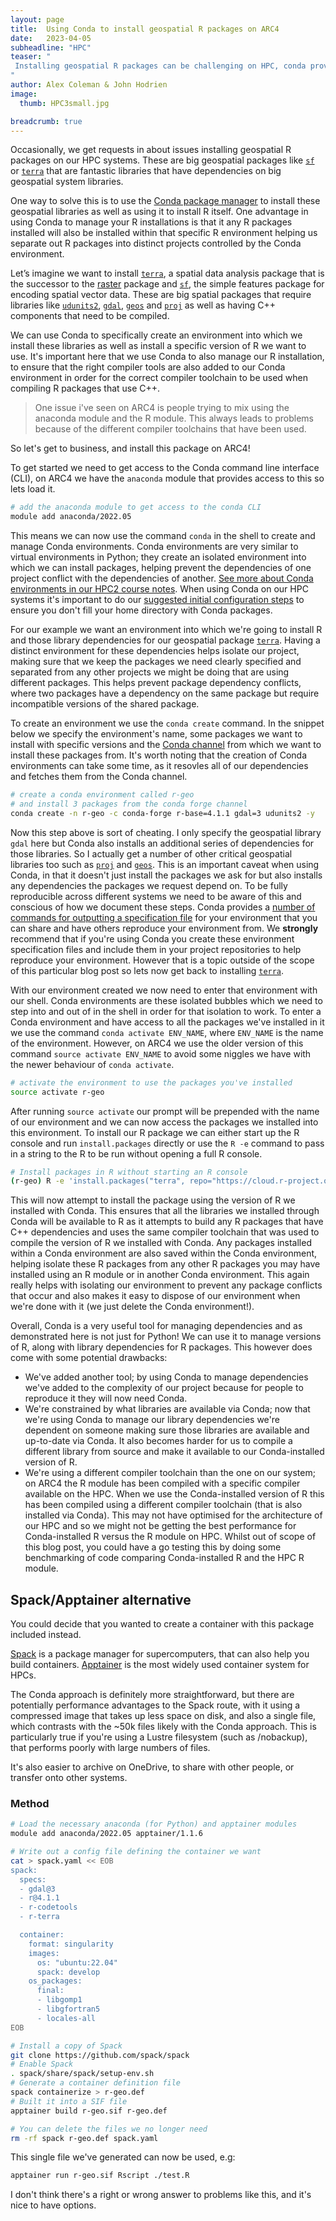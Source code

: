 ```yaml
---
layout: page
title:  Using Conda to install geospatial R packages on ARC4
date:   2023-04-05
subheadline: "HPC"
teaser: "
 Installing geospatial R packages can be challenging on HPC, conda provides on possible solution to this problem.
"
author: Alex Coleman & John Hodrien
image:
  thumb: HPC3small.jpg

breadcrumb: true
---
```


Occasionally, we get requests in about issues installing geospatial R packages
on our HPC systems. These are big geospatial packages like
[`sf`](https://cran.r-project.org/web/packages/sf/index.html) or
[`terra`](https://cran.r-project.org/web/packages/terra/index.html) that are
fantastic libraries that have dependencies on big geospatial system libraries. 


One way to solve this is to use the [Conda package
manager](https://docs.conda.io/en/latest/) to install these geospatial libraries
as well as using it to install R itself. One advantage in using Conda to manage
your R installations is that it any R packages installed will also be installed
within that specific R environment helping us separate out R packages into
distinct projects controlled by the Conda environment. 


Let’s imagine we want to install
[`terra`](https://cran.r-project.org/web/packages/terra/index.html), a spatial
data analysis package that is the successor to the
[raster](https://cran.r-project.org/web/packages/raster/index.html) package and
[`sf`](https://cran.r-project.org/web/packages/sf/index.html), the simple
features package for encoding spatial vector data. These are big spatial
packages that require libraries like
[`udunits2`](https://www.unidata.ucar.edu/software/udunits/),
[`gdal`](https://gdal.org/), [`geos`](https://libgeos.org/) and
[`proj`](https://proj.org/) as well as having C++ components that need to be
compiled. 


We can use Conda to specifically create an environment into which we install
these libraries as well as install a specific version of R we want to use.
It's important here that we use Conda to also manage our R installation, to
ensure that the right compiler tools are also added to our Conda environment in
order for the correct compiler toolchain to be used when compiling R packages
that use C++.


> One issue i've seen on ARC4 is people trying to mix using the anaconda module
> and the R module. This always leads to problems because of the different
> compiler toolchains that have been used.


So let's get to business, and install this package on ARC4!

To get started we need to get access to the Conda command line interface (CLI),
on ARC4 we have the `anaconda` module that provides access to this so lets load
it.

```bash
# add the anaconda module to get access to the conda CLI
module add anaconda/2022.05
```

This means we can now use the command `conda` in the shell to create and manage
Conda environments.
Conda environments are very similar to virtual environments in Python; they
create an isolated environment into which we can install packages, helping
prevent the dependencies of one project conflict with the dependencies of
another.  [See more about Conda environments in our HPC2 course
notes](https://arctraining.github.io/hpc2-software/course/conda.html#conda-environments).
When using Conda on our HPC systems it's important to do our [suggested initial
configuration
steps](https://arcdocs.leeds.ac.uk/software/compilers/anaconda.html#first-time-conda-setup)
to ensure you don't fill your home directory with Conda packages.


For our example we want an environment into which we're going to install R and
those library dependencies for our geospatial package
[`terra`](https://cran.r-project.org/web/packages/terra/index.html).
Having a distinct environment for these dependencies helps isolate our project,
making sure that we keep the packages we need clearly specified and separated
from any other projects we might be doing that are using different packages.
This helps prevent package dependency conflicts, where two packages have a
dependency on the same package but require incompatible versions of the shared
package.


To create an environment we use the `conda create` command. In the snippet below
we specify the environment's name, some packages we want to install with
specific versions and the [Conda
channel](https://docs.conda.io/projects/conda/en/stable/user-guide/concepts/channels.html)
from which we want to install these packages from.
It's worth noting that the creation of Conda environments can take some time, as
it resovles all of our dependencies and fetches them from the Conda channel.

```bash
# create a conda environment called r-geo
# and install 3 packages from the conda forge channel
conda create -n r-geo -c conda-forge r-base=4.1.1 gdal=3 udunits2 -y
```

Now this step above is sort of cheating. I only specify the geospatial library
`gdal` here but Conda also installs an additional series of dependencies for
those libraries.
So I actually get a number of other critical geospatial libraries too such as
[`proj`](https://proj.org/) and [`geos`](https://libgeos.org/).
This is an important caveat when using Conda, in that it doesn't just install
the packages we ask for but also installs any dependencies the packages we
request depend on.
To be fully reproducible across different systems we need to be aware of this
and conscious of how we document these steps.
Conda provides a [number of commands for outputting a specification
file](https://arctraining.github.io/hpc2-software/course/conda.html#sharing-conda-environments)
for your environment that you can share and have others reproduce your
environment from. 
We **strongly** recommend that if you're using Conda you create these
environment specification files and include them in your project repositories to
help reproduce your environment. 
However that is a topic outside of the scope of this particular blog post so
lets now get back to installing
[`terra`](https://cran.r-project.org/web/packages/terra/index.html).


With our environment created we now need to enter that environment with our shell. 
Conda environments are these isolated bubbles which we need to step into and out
of in the shell in order for that isolation to work.
To enter a Conda environment and have access to all the packages we've installed
in it we use the command `conda activate ENV_NAME`, where `ENV_NAME` is the name
of the environment. 
However, on ARC4 we use the older version of this command `source activate
ENV_NAME` to avoid some niggles we have with the newer behaviour of `conda
activate`.


```bash
# activate the environment to use the packages you've installed
source activate r-geo
```

After running `source activate` our prompt will be prepended with the name of
our environment and we can now access the packages we installed into this
environment.
To install our R package we can either start up the R console and run
`install.packages` directly or use the `R -e` command to pass in a string to the
R to be run without opening a full R console.

```bash
# Install packages in R without starting an R console
(r-geo) R -e 'install.packages("terra", repo="https://cloud.r-project.org/");' 
```

This will now attempt to install the package using the version of R we installed with Conda. 
This ensures that all the libraries we installed through Conda will be available
to R as it attempts to build any R packages that have C++ dependencies and uses
the same compiler toolchain that was used to compile the version of R we
installed with Conda.
Any packages installed within a Conda environment are also saved within the
Conda environment, helping isolate these R packages from any other R packages
you may have installed using an R module or in another Conda environment.
This again really helps with isolating our environment to prevent any package
conflicts that occur and also makes it easy to dispose of our environment when
we're done with it (we just delete the Conda environment!).

Overall, Conda is a very useful tool for managing dependencies and as
demonstrated here is not just for Python!
We can use it to manage versions of R, along with library dependencies for R
packages. 
This however does come with some potential drawbacks:
- We've added another tool; by using Conda to manage dependencies we've added to
  the complexity of our project because for people to reproduce it they will now
  need Conda.
- We're constrained by what libraries are available via Conda; now that we're
  using Conda to manage our library dependencies we're dependent on someone
  making sure those libraries are available and up-to-date via Conda. It also
  becomes harder for us to compile a different library from source and make it
  available to our Conda-installed version of R.
- We're using a different compiler toolchain than the one on our system; on ARC4
  the R module has been compiled with a specific compiler available on the HPC.
  When we use the Conda-installed version of R this has been compiled using a
  different compiler toolchain (that is also installed via Conda). This may not
  have optimised for the architecture of our HPC and so we might not be getting
  the best performance for Conda-installed R versus the R module on HPC.  Whilst
  out of scope of this blog post, you could have a go testing this by doing some
  benchmarking of code comparing Conda-installed R and the HPC R module.

## Spack/Apptainer alternative

You could decide that you wanted to create a container with this package
included instead.

[Spack](https://spack.io/) is a package manager for supercomputers, that can
also help you build containers.  [Apptainer](https://apptainer.org/) is the
most widely used container system for HPCs.

The Conda approach is definitely more straightforward, but there are
potentially performance advantages to the Spack route, with it using a
compressed image that takes up less space on disk, and also a single file,
which contrasts with the ~50k files likely with the Conda approach.  This is
particularly true if you're using a Lustre filesystem (such as /nobackup), that
performs poorly with large numbers of files.

It's also easier to archive on OneDrive, to share with other people, or
transfer onto other systems.

### Method

```bash
# Load the necessary anaconda (for Python) and apptainer modules
module add anaconda/2022.05 apptainer/1.1.6

# Write out a config file defining the container we want
cat > spack.yaml << EOB
spack:
  specs:
  - gdal@3
  - r@4.1.1
  - r-codetools
  - r-terra

  container:
    format: singularity
    images:
      os: "ubuntu:22.04"
      spack: develop
    os_packages:
      final:
      - libgomp1
      - libgfortran5
      - locales-all
EOB

# Install a copy of Spack
git clone https://github.com/spack/spack
# Enable Spack
. spack/share/spack/setup-env.sh 
# Generate a container definition file
spack containerize > r-geo.def
# Built it into a SIF file
apptainer build r-geo.sif r-geo.def

# You can delete the files we no longer need
rm -rf spack r-geo.def spack.yaml
```

This single file we've generated can now be used, e.g:

```bash
apptainer run r-geo.sif Rscript ./test.R
```

I don't think there's a right or wrong answer to problems like this, and it's
nice to have options.
